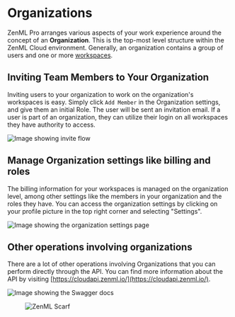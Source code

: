 # Organizations

ZenML Pro arranges various aspects of your work experience around the concept
of an **Organization**. This is the top-most level structure within the ZenML Cloud environment.
Generally, an organization contains a group of users and one or more [workspaces](./workspaces.md).

## Inviting Team Members to Your Organization

Inviting users to your organization to work on the organization's workspaces is
easy. Simply click `Add Member` in the Organization settings, and give them an
initial Role. The user will be sent an invitation email. If a user is part of an
organization, they can utilize their login on all workspaces they have authority to
access.

![Image showing invite flow](../../.gitbook/assets/add_org_members.png)

## Manage Organization settings like billing and roles

The billing information for your workspaces is managed on the organization level, among other settings like the members in your organization and the roles they have. You can access the organization settings by clicking on your profile picture in the top right corner and selecting "Settings".

![Image showing the organization settings page](../../.gitbook/assets/org_settings.png)

## Other operations involving organizations

There are a lot of other operations involving Organizations that you can perform directly through the API. You can find more information about the API by visiting [https://cloudapi.zenml.io/](https://cloudapi.zenml.io/).

![Image showing the Swagger docs](../../.gitbook/assets/cloudapi_swagger.png)<!-- For scarf -->
<figure><img alt="ZenML Scarf" referrerpolicy="no-referrer-when-downgrade" src="https://static.scarf.sh/a.png?x-pxid=f0b4f458-0a54-4fcd-aa95-d5ee424815bc" /></figure>



